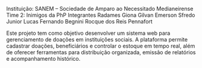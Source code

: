 Instituição: SANEM – Sociedade de Amparo ao Necessitado Medianeirense
Time 2: Inimigos da PhP
Integrantes 
Radames Giona 
Gilvan Emerson Sfredo Junior 
Lucas Fernando Begnini 
Rocque dos Reis Pennafort 

Este projeto tem como objetivo desenvolver um sistema web para gerenciamento de doações em instituições sociais.
A plataforma permite cadastrar doações, beneficiários e controlar o estoque em tempo real, além de oferecer ferramentas para distribuição organizada, emissão de relatórios e acompanhamento histórico.